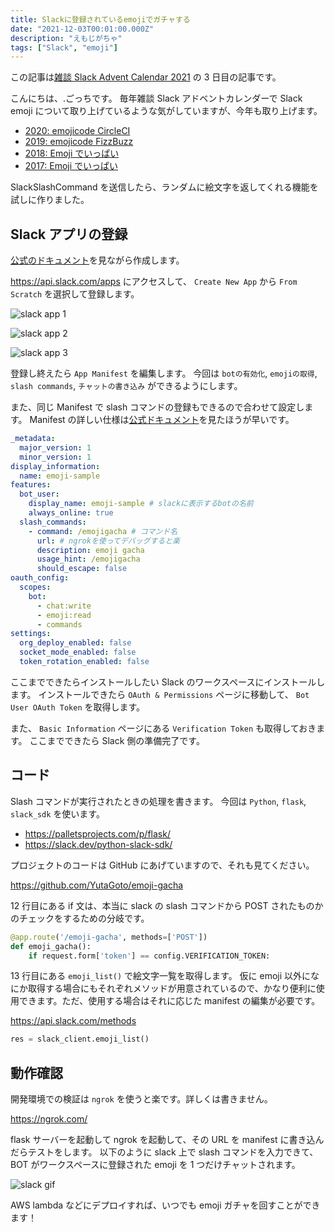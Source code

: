 ```yaml
---
title: Slackに登録されているemojiでガチャする
date: "2021-12-03T00:01:00.000Z"
description: "えもじがちゃ"
tags: ["Slack", "emoji"]
---
```


この記事は[雑談 Slack Advent Calendar 2021](https://adventar.org/calendars/6233) の 3 日目の記事です。

こんにちは、.ごっちです。
毎年雑談 Slack アドベントカレンダーで Slack emoji について取り上げているような気がしていますが、今年も取り上げます。

- [2020: emojicode CircleCI](https://dev.to/yutagoto/emojicode-circleci-5egn)
- [2019: emojicode FizzBuzz](https://dev.to/yutagoto/emojicode-fizzbuzz-4akl)
- [2018: Emoji でいっぱい](https://medium.com/@gggooottto/emoji%E3%81%A7%E3%81%84%E3%81%A3%E3%81%B1%E3%81%84-a8f63d02ebb1)
- [2017: Emoji でいっぱい](https://medium.com/@gggooottto/emoji%E3%81%A7%E3%81%84%E3%81%A3%E3%81%B1%E3%81%84-f5bcca95c24)

SlackSlashCommand を送信したら、ランダムに絵文字を返してくれる機能を試しに作りました。

## Slack アプリの登録

[公式のドキュメント](https://api.slack.com/authentication/basics)を見ながら作成します。

https://api.slack.com/apps にアクセスして、 `Create New App` から `From Scratch` を選択して登録します。

![slack app 1](/blog/assets/images//posts/20211203-emoji-gacha/app1.png)

![slack app 2](/blog/assets/images//posts/20211203-emoji-gacha/app2.png)

![slack app 3](/blog/assets/images//posts/20211203-emoji-gacha/app3.png)

登録し終えたら `App Manifest` を編集します。
今回は `botの有効化`, `emojiの取得`, `slash commands`, `チャットの書き込み` ができるようにします。

また、同じ Manifest で slash コマンドの登録もできるので合わせて設定します。
Manifest の詳しい仕様は[公式ドキュメント](https://api.slack.com/reference/manifests)を見たほうが早いです。

```yaml
_metadata:
  major_version: 1
  minor_version: 1
display_information:
  name: emoji-sample
features:
  bot_user:
    display_name: emoji-sample # slackに表示するbotの名前
    always_online: true
  slash_commands:
    - command: /emojigacha # コマンド名
      url: # ngrokを使ってデバッグすると楽
      description: emoji gacha
      usage_hint: /emojigacha
      should_escape: false
oauth_config:
  scopes:
    bot:
      - chat:write
      - emoji:read
      - commands
settings:
  org_deploy_enabled: false
  socket_mode_enabled: false
  token_rotation_enabled: false
```

ここまでできたらインストールしたい Slack のワークスペースにインストールします。
インストールできたら `OAuth & Permissions` ページに移動して、 `Bot User OAuth Token` を取得します。

また、 `Basic Information` ページにある `Verification Token` も取得しておきます。
ここまでできたら Slack 側の準備完了です。

## コード

Slash コマンドが実行されたときの処理を書きます。 今回は `Python`, `flask`, `slack_sdk` を使います。

- https://palletsprojects.com/p/flask/
- https://slack.dev/python-slack-sdk/

プロジェクトのコードは GitHub にあげていますので、それも見てください。

https://github.com/YutaGoto/emoji-gacha

12 行目にある if 文は、本当に slack の slash コマンドから POST されたものかのチェックをするための分岐です。

```py
@app.route('/emoji-gacha', methods=['POST'])
def emoji_gacha():
    if request.form['token'] == config.VERIFICATION_TOKEN:
```

13 行目にある `emoji_list()` で絵文字一覧を取得します。 仮に emoji 以外になにか取得する場合にもそれぞれメソッドが用意されているので、かなり便利に使用できます。ただ、使用する場合はそれに応じた manifest の編集が必要です。

https://api.slack.com/methods

```py
res = slack_client.emoji_list()
```

## 動作確認

開発環境での検証は `ngrok` を使うと楽です。詳しくは書きません。

https://ngrok.com/

flask サーバーを起動して ngrok を起動して、その URL を manifest に書き込んだらテストをします。
以下のように slack 上で slash コマンドを入力できて、BOT がワークスペースに登録された emoji を 1 つだけチャットされます。

![slack gif](/blog/assets/images//posts/20211203-emoji-gacha/slack.gif)

AWS lambda などにデプロイすれば、いつでも emoji ガチャを回すことができます！
